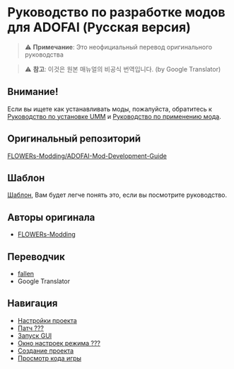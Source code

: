 # Руководство по разработке модов для ADOFAI (Русская версия)
> ⚠️ **Примечание**: Это неофициальный перевод оригинального руководства

> ⚠️ **참고**: 이것은 원본 매뉴얼의 비공식 번역입니다. (by Google Translator)
## Внимание!

 Если вы ищете как устанавливать моды, пожалуйста, обратитесь к [Руководство по установке UMM](https://github.com/CrackThrough/ADOFAI-Mod-Installation-Guide/blob/main/kor/use-1.md) и [Руководство по применению мода](https://github.com/CrackThrough/ADOFAI-Mod-Installation-Guide/blob/main/kor/use-2.md).
    

## Оригинальный репозиторий
[FLOWERs-Modding/ADOFAI-Mod-Development-Guide](https://github.com/FLOWERs-Modding/ADOFAI-Mod-Development-Guide)
 
## Шаблон
[Шаблон](https://github.com/NoBrain0917/ADOFAI-Mod-Development-Guide/raw/main/ModTemplate.zip), Вам будет легче понять это, если вы посмотрите руководство.

## Авторы оригинала
- [FLOWERs-Modding](https://github.com/FLOWERs-Modding)

## Переводчик
- [fallen](https://github.com/CocoPommelFan)
- Google Translator
 
## Навигация
 - [Настройки проекта](https://github.com/NoBrain0917/ADOFAI-Mod-Development-Guide/blob/main/dev1.md)
 - [Патч ???](https://github.com/NoBrain0917/ADOFAI-Mod-Development-Guide/blob/main/dev2.md)
 - [Запуск GUI](https://github.com/NoBrain0917/ADOFAI-Mod-Development-Guide/blob/main/dev3.md)
 - [Окно настроек режима ???](https://github.com/NoBrain0917/ADOFAI-Mod-Development-Guide/blob/main/dev4.md)
 - [Создание проекта](https://github.com/NoBrain0917/ADOFAI-Mod-Development-Guide/blob/main/dev5.md)
 - [Просмотр кода игры](https://github.com/NoBrain0917/ADOFAI-Mod-Development-Guide/blob/main/dev6.md)

